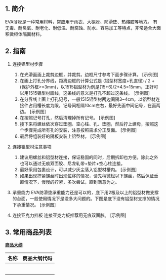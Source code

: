 ## 1. 简介
EVA薄膜是一种常用材料，常应用于雨衣、大棚膜、防滑垫、热熔胶等地方。
有无毒、耐臭氧、耐老化、耐低温、耐腐蚀、防水、容易加工等特点，非常适合大面积做柜体隔面材料。

## 2. 指南
1. 连接铝型材步骤
	1. 在光滑面画上裁剪边框，并裁剪。边框尺寸参考下面步骤计算。
	[示例图]  
	2. 在画上打孔分界线，距离边框的计算公式是 (铝型材宽度+孔直径) / 2 + (保护外框>=3mm)，以1515铝型材为例是(15+6)/2+4.5=15mm，正好可以用1515铝型材画线，这条线的意义是打孔不超过这条线。
	[示例图]
	3. 在分界线上画上打孔记号，一般1515铝型材两边间隔3~4cm，以铝型材连接件占用槽长度为限，记号间相隔10cm左右，最好先画中间记号，在画两边。
	[示例图]
	4. 在按照记号打孔，然后清理掉所有记号。
	[示例图]
	5. 接下来将螺丝依次穿过垫圈、空心柱、孔、垫圈，然后拧上螺母，按照这个步骤完成所有孔的安装，注意按照需求分正反面。
	[示例图]
	6. 最后将组装好的隔板安装上铝型材。
	[示例图]

2. 连接铝型材注意事项
	1. 建议用螺丝和铝型材连接，保证稳固的同时，后期拆卸也方便。除此之外也可以通过无痕双面胶、尼龙轧带+垫片+空心柱连接。
	2. 最好采用包裹设计，可以减少灰尘落入铝型材槽内。
	[示例图]  
	3. 如果出现拧紧螺丝时出现位移的情况，请先稍微松以下螺丝，然后保证垂直情况下，慢慢的拧紧，多次尝试，直到满意为之。

3. 承重能力
EVA防滑垫承重能力还是可以的，底下用2根及以上的铝型材做支撑的台面，一般使用情况下是没多大问题的。下图是底下没有铝型材支撑的情况下承重情况。
[示例图]  

4. 连接亚克力挡板
连接亚克力板推荐用无痕双面胶。
[示例图]  

## 3. 常用商品列表

**[商品大纲](https://gitee.com/kukela/diy-furniture/tree/master/doc/商品大纲.md)**

| 名称 | 商品大纲代码 |
| -------------- | ----------- |
| | |
| | |
| | |
| | |
| | |
| | |


